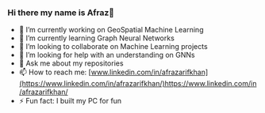 ### Hi there my name is Afraz👋



- 🔭 I’m currently working on GeoSpatial Machine Learning
- 🌱 I’m currently learning Graph Neural Networks
- 👯 I’m looking to collaborate on Machine Learning projects
- 🤔 I’m looking for help with an understanding on GNNs
- 💬 Ask me about my repositories
- 📫 How to reach me: [www.linkedin.com/in/afrazarifkhan](https://www.linkedin.com/in/afrazarifkhan/)https://www.linkedin.com/in/afrazarifkhan/
- ⚡ Fun fact: I built my PC for fun

